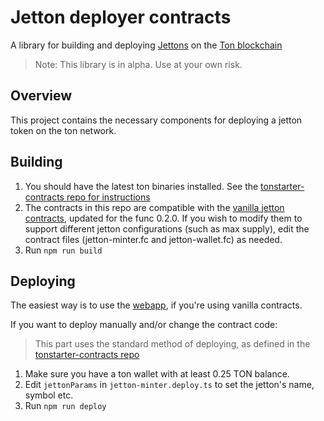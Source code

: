 # Jetton deployer contracts

A library for building and deploying [Jettons](https://github.com/ton-blockchain/TIPs/issues/74) on the [Ton blockchain](https://ton.org/)

> Note: This library is in alpha. Use at your own risk.

## Overview
This project contains the necessary components for deploying a jetton token on the ton network.

## Building
1. You should have the latest ton binaries installed. See the [tonstarter-contracts repo for instructions](https://github.com/ton-defi-org/tonstarter-contracts/#dependencies-and-requirements)
2. The contracts in this repo are compatible with the [vanilla jetton contracts](https://github.com/ton-blockchain/token-contract), updated for the func 0.2.0. If you wish to modify them to support different jetton configurations (such as max supply), edit the contract files (jetton-minter.fc and jetton-wallet.fc) as needed.
3. Run `npm run build`

## Deploying
The easiest way is to use the [webapp](https://ton-defi-org.github.io/jetton-deployer-webclient), if you're using vanilla contracts.

If you want to deploy manually and/or change the contract code:

> This part uses the standard method of deploying, as defined in the [tonstarter-contracts repo](https://github.com/ton-defi-org/tonstarter-contracts/#development-instructions)

1. Make sure you have a ton wallet with at least 0.25 TON balance.
1. Edit `jettonParams` in `jetton-minter.deploy.ts` to set the jetton's name, symbol etc.
1. Run `npm run deploy`
